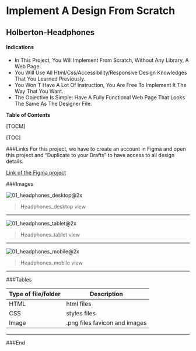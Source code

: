 #  Implement A Design From Scratch
##  Holberton-Headphones

#### Indications
- In This Project, You Will Implement From Scratch, Without Any Library, A Web Page. 
- You Will Use All Html/Css/Accessibility/Responsive Design Knowledges That You Learned Previously.
- You Won'T Have A Lot Of Instruction, You Are Free To Implement It The Way That You Want.
- The Objective Is Simple: Have A Fully Functional Web Page That Looks The Same As The Designer File.


**Table of Contents**

[TOCM]

[TOC]


###Links
For this project, we have to create an account in Figma and open this project and “Duplicate to your Drafts” to have access to all design details.

[Link of the Figma project](https://www.figma.com/file/gkWRcFqkwtruWZgSfnnHF0/Holberton-School---Headphone-company?node-id=0%3A1)


###Images



![01_headphones_desktop@2x](https://user-images.githubusercontent.com/65988476/120688769-0934d680-c469-11eb-9a70-cc7189dea096.png)
> Headphones_desktop view



----



![01_headphones_tablet@2x](https://user-images.githubusercontent.com/65988476/120688943-2f5a7680-c469-11eb-8b4f-4a91b6ec4f6d.png)
> Headphones_tablet view



----


![01_headphones_mobile@2x](https://user-images.githubusercontent.com/65988476/120689009-413c1980-c469-11eb-8689-dd02382a1c22.png)
> Headphones_mobile view


                
----


                    
###Tables
                    
Type of file/folder | Description
------------- | -------------
HTML  | html files
CSS | styles files
Image | .png files favicon and images


----


###End
